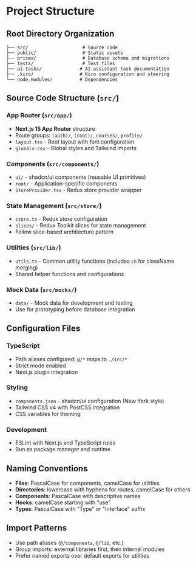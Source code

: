 # Project Structure

## Root Directory Organization
```
├── src/                    # Source code
├── public/                 # Static assets
├── prisma/                 # Database schema and migrations
├── tests/                  # Test files
├── ai-tasks/              # AI assistant task documentation
├── .kiro/                 # Kiro configuration and steering
└── node_modules/          # Dependencies
```

## Source Code Structure (`src/`)

### App Router (`src/app/`)
- **Next.js 15 App Router** structure
- Route groups: `(auth)/`, `(root)/`, `courses/`, `profile/`
- `layout.tsx` - Root layout with font configuration
- `globals.css` - Global styles and Tailwind imports

### Components (`src/components/`)
- `ui/` - shadcn/ui components (reusable UI primitives)
- `root/` - Application-specific components
- `StoreProvider.tsx` - Redux store provider wrapper

### State Management (`src/store/`)
- `store.ts` - Redux store configuration
- `slices/` - Redux Toolkit slices for state management
- Follow slice-based architecture pattern

### Utilities (`src/lib/`)
- `utils.ts` - Common utility functions (includes `cn` for className merging)
- Shared helper functions and configurations

### Mock Data (`src/mocks/`)
- `data/` - Mock data for development and testing
- Use for prototyping before database integration

## Configuration Files

### TypeScript
- Path aliases configured: `@/*` maps to `./src/*`
- Strict mode enabled
- Next.js plugin integration

### Styling
- `components.json` - shadcn/ui configuration (New York style)
- Tailwind CSS v4 with PostCSS integration
- CSS variables for theming

### Development
- ESLint with Next.js and TypeScript rules
- Bun as package manager and runtime

## Naming Conventions
- **Files**: PascalCase for components, camelCase for utilities
- **Directories**: lowercase with hyphens for routes, camelCase for others
- **Components**: PascalCase with descriptive names
- **Hooks**: camelCase starting with "use"
- **Types**: PascalCase with "Type" or "Interface" suffix

## Import Patterns
- Use path aliases (`@/components`, `@/lib`, etc.)
- Group imports: external libraries first, then internal modules
- Prefer named exports over default exports for utilities